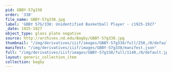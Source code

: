 ```yaml
---
pid: GBBY-57g338
order: '338'
file_name: GBBY-57g338.jpg
label: 'GBBY 57G/338: Unidentified Basketball Player - c1925-1927'
_date: 1925-1927
object_type: glass plate negative
source: http://archives.nd.edu/Bagby/GBBY-57g338.jpg
thumbnail: "/img/derivatives/iiif/images/GBBY-57g338/full/250,/0/default.jpg"
manifest: "/img/derivatives/iiif/images/GBBY-57g338/manifest.json"
full: "/img/derivatives/iiif/images/GBBY-57g338/full/1140,/0/default.jpg"
layout: generic_collection_item
collection: bagby
---
```

